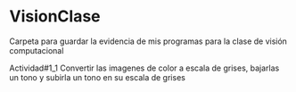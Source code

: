 # VisionClase
Carpeta para guardar la evidencia de mis programas para la clase de visión computacional

Actividad#1_1 Convertir las imagenes de color a escala de grises, bajarlas un tono y subirla un tono en su escala de grises
